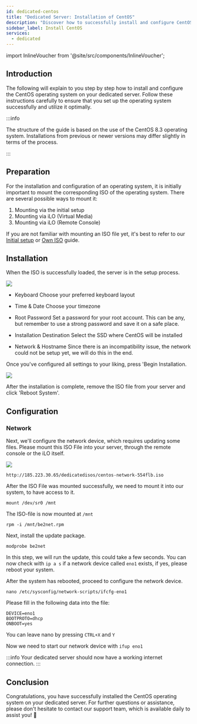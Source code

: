 ```yaml
---
id: dedicated-centos
title: "Dedicated Server: Installation of CentOS"
description: "Discover how to successfully install and configure CentOS on your dedicated server for optimal performance and security → Learn more now"
sidebar_label: Install CentOS
services:
  - dedicated
---
```


import InlineVoucher from '@site/src/components/InlineVoucher';

## Introduction

The following will explain to you step by step how to install and configure the CentOS operating system on your dedicated server. Follow these instructions carefully to ensure that you set up the operating system successfully and utilize it optimally.

:::info

The structure of the guide is based on the use of the CentOS 8.3 operating system. Installations from previous or newer versions may differ slightly in terms of the process.

:::

<InlineVoucher />

## Preparation

For the installation and configuration of an operating system, it is initially important to mount the corresponding ISO of the operating system. There are several possible ways to mount it:

1. Mounting via the initial setup
2. Mounting via iLO (Virtual Media)
3. Mounting via iLO (Remote Console)

If you are not familiar with mounting an ISO file yet, it's best to refer to our [Initial setup](dedicated-setup.md) or [Own ISO](dedicated-iso.md) guide.



## Installation

When the ISO is successfully loaded, the server is in the setup process.

![](https://screensaver01.zap-hosting.com/index.php/s/YFQt6Jmw5wi4QZZ/preview)

* Keyboard
Choose your preferred keyboard layout

* Time & Date 
Choose your timezone

* Root Password
Set a password for your root account. This can be any, but remember to use a strong password and save it on a safe place.

* Installation Destination
Select the SSD where CentOS will be installed

* Network & Hostname
Since there is an incompatibility issue, the network could not be setup yet, we will do this in the end.

Once you've configured all settings to your liking, press 'Begin Installation.

![](https://screensaver01.zap-hosting.com/index.php/s/iqF8KzziQix3jyd/preview)

After the installation is complete, remove the ISO file from your server and click 'Reboot System'.



## Configuration

### Network

Next, we'll configure the network device, which requires updating some files. Please mount this ISO File into your server, through the remote console or the iLO itself.

![](https://screensaver01.zap-hosting.com/index.php/s/skiKLacFGZnMwr9/preview)

```http://185.223.30.65/dedicatedisos/centos-network-554flb.iso```

After the ISO File was mounted successfully, we need to mount it into our system, to have access to it.

```mount /dev/sr0 /mnt```

The ISO-file is now mounted at `/mnt`

```rpm -i /mnt/be2net.rpm```

Next, install the update package.

```modprobe be2net```

In this step, we will run the update, this could take a few seconds.
You can now check with `ip a s` if a network device called `eno1` exists, if yes, please reboot your system.

After the system has rebooted, proceed to configure the network device.

```nano /etc/sysconfig/network-scripts/ifcfg-eno1```

Please fill in the following data into the file:

```
DEVICE=eno1
BOOTPROTO=dhcp
ONBOOT=yes
```

You can leave nano by pressing `CTRL+X` and `Y`

Now we need to start our network device with `ifup eno1` 

:::info
Your dedicated server should now have a working internet connection.
:::





## Conclusion

Congratulations, you have successfully installed the CentOS operating system on your dedicated server. For further questions or assistance, please don't hesitate to contact our support team, which is available daily to assist you! 🙂

<InlineVoucher />
